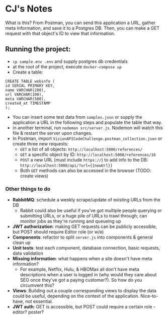 # CJ's Notes

What is this? From Postman, you can send this application a URL, gather meta information, and save it to a Postgres DB. Then, you can make a GET request with that object's ID to view that information.

## Running the project:

- `cp sample.env .env` and supply postgres db credentials
- at the root of the project, execute `docker-compose up`
- Create a table:

```
CREATE TABLE webinfo (
id SERIAL PRIMARY KEY,
name VARCHAR(200),
url VARCHAR(100),
meta VARCHAR(500),
created_at TIMESTAMP
);
```

- You can insert some test data from `samples.json` or supply the application a URL in the following steps and populate the table that way.
- in another terminal, run `nodemon src/server.js`. Nodemon will watch this file & restart the server upon changes.
- In Postman, import `VizionAPICodeChallenge.postman_collection.json` or create three new requests:
  - `GET` a list of all objects: `http://localhost:5000/references/`
  - `GET` a specific object by ID: `http://localhost:5000/references/16`
  - `POST` a new URL (must include `https://`) to add info to the DB: `http://localhost:5000/api/?url={{newUrl}}`
  - Both `GET` methods can also be accessed in the browser (TODO: create views)

### Other things to do

- **RabbitMQ**: schedule a weekly scrape/update of existing URLs from the DB
  - Rabbit could also be useful if you've got multiple people querying or submitting URLs, or a huge pile of URLs to trawl through; can monitor jobs as they're running and queueing up
- **JWT authorization**: making GET requests can be publicly accessible, but POST should require Editor role (or w/e)
- **Components**: refactor to split `server.js` into components & general clean up
- **Unit tests**: test each component, database connection, basic requests, data validation
- **Missing information**: what happens when a site doesn't have meta information?
  - For example, Netflix, Hulu, & HBOMax all don't have meta descriptions when a user is logged in (why would they care about SEO once they've got a paying customer?). So how do you circumvent this?
- **Views**: Building out a couple corresponding views to display the data could be useful, depending on the context of the application. Nice-to-have, not essential.
- **JWT auth**: GET is accessible, but POST could require a certain role - editor? poster?
